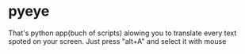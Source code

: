 # pyeye
That's python app(buch of scripts) alowing you to translate every text spoted on your screen.
Just press "alt+A" and select it with mouse 
